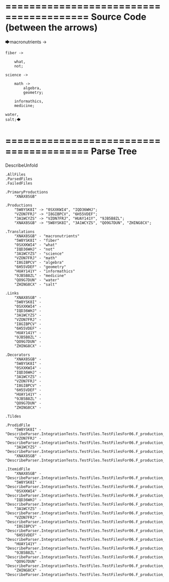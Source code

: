 ========================================
Source Code (between the arrows)
========================================

🡆macronutrients ->

    fiber ->

        what,
        not;
	
	science ->
		
		math ->
			algebra,
			geometry;
			
		informathics,
		medicine;
    
    water,
    salt;🡄

========================================
Parse Tree
========================================
DescribeUnfold

    .AllFiles
    .ParsedFiles
    .FailedFiles

    .PrimaryProductions
        "XNAX8SGB" 

    .Productions
        "5W8YSK8I" -> "0SXXKWI4", "IQD36WHJ";
        "VZON7FRJ" -> "I8GIBPCV", "6H55VDEF";
        "3A1WCYZS" -> "VZON7FRJ", "HUAY141Y", "9JB5B8ZL";
        "XNAX8SGB" -> "5W8YSK8I", "3A1WCYZS", "QO9G7DUN", "ZHING8CX";

    .Translations
        "XNAX8SGB" - "macronutrients"
        "5W8YSK8I" - "fiber"
        "0SXXKWI4" - "what"
        "IQD36WHJ" - "not"
        "3A1WCYZS" - "science"
        "VZON7FRJ" - "math"
        "I8GIBPCV" - "algebra"
        "6H55VDEF" - "geometry"
        "HUAY141Y" - "informathics"
        "9JB5B8ZL" - "medicine"
        "QO9G7DUN" - "water"
        "ZHING8CX" - "salt"

    .Links
        "XNAX8SGB" - 
        "5W8YSK8I" - 
        "0SXXKWI4" - 
        "IQD36WHJ" - 
        "3A1WCYZS" - 
        "VZON7FRJ" - 
        "I8GIBPCV" - 
        "6H55VDEF" - 
        "HUAY141Y" - 
        "9JB5B8ZL" - 
        "QO9G7DUN" - 
        "ZHING8CX" - 

    .Decorators
        "XNAX8SGB" - 
        "5W8YSK8I" - 
        "0SXXKWI4" - 
        "IQD36WHJ" - 
        "3A1WCYZS" - 
        "VZON7FRJ" - 
        "I8GIBPCV" - 
        "6H55VDEF" - 
        "HUAY141Y" - 
        "9JB5B8ZL" - 
        "QO9G7DUN" - 
        "ZHING8CX" - 

    .Tildes

    .ProdidFile
        "5W8YSK8I" - "DescribeParser.IntegrationTests.TestFiles.TestFilesFor06.F_production_in_production6.ds"
        "VZON7FRJ" - "DescribeParser.IntegrationTests.TestFiles.TestFilesFor06.F_production_in_production6.ds"
        "3A1WCYZS" - "DescribeParser.IntegrationTests.TestFiles.TestFilesFor06.F_production_in_production6.ds"
        "XNAX8SGB" - "DescribeParser.IntegrationTests.TestFiles.TestFilesFor06.F_production_in_production6.ds"

    .ItemidFile
        "XNAX8SGB" - "DescribeParser.IntegrationTests.TestFiles.TestFilesFor06.F_production_in_production6.ds"
        "5W8YSK8I" - "DescribeParser.IntegrationTests.TestFiles.TestFilesFor06.F_production_in_production6.ds"
        "0SXXKWI4" - "DescribeParser.IntegrationTests.TestFiles.TestFilesFor06.F_production_in_production6.ds"
        "IQD36WHJ" - "DescribeParser.IntegrationTests.TestFiles.TestFilesFor06.F_production_in_production6.ds"
        "3A1WCYZS" - "DescribeParser.IntegrationTests.TestFiles.TestFilesFor06.F_production_in_production6.ds"
        "VZON7FRJ" - "DescribeParser.IntegrationTests.TestFiles.TestFilesFor06.F_production_in_production6.ds"
        "I8GIBPCV" - "DescribeParser.IntegrationTests.TestFiles.TestFilesFor06.F_production_in_production6.ds"
        "6H55VDEF" - "DescribeParser.IntegrationTests.TestFiles.TestFilesFor06.F_production_in_production6.ds"
        "HUAY141Y" - "DescribeParser.IntegrationTests.TestFiles.TestFilesFor06.F_production_in_production6.ds"
        "9JB5B8ZL" - "DescribeParser.IntegrationTests.TestFiles.TestFilesFor06.F_production_in_production6.ds"
        "QO9G7DUN" - "DescribeParser.IntegrationTests.TestFiles.TestFilesFor06.F_production_in_production6.ds"
        "ZHING8CX" - "DescribeParser.IntegrationTests.TestFiles.TestFilesFor06.F_production_in_production6.ds"

